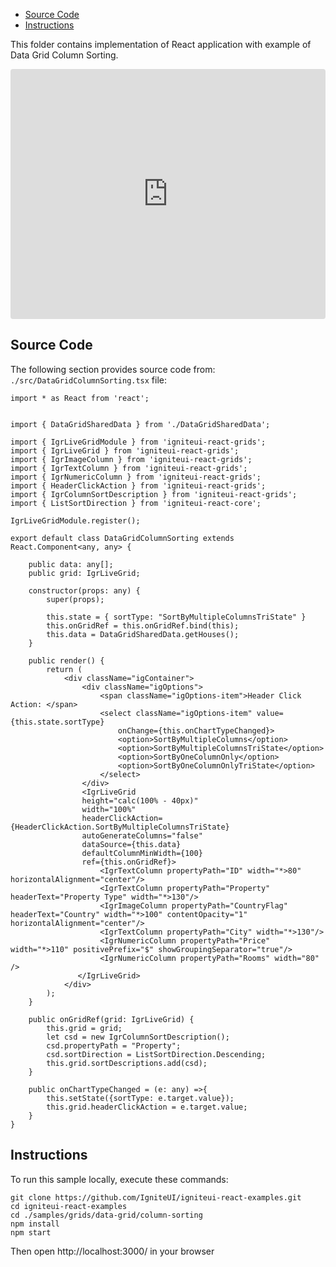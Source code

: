 <!-- NOTE: do not change this file because it will be auto re-generated from template file: -->
<!-- https://github.com/IgniteUI/igniteui-react-examples/tree/master/sample-template-files/ReadMe.md -->

<!-- ## Table of Contents -->
<!-- - [Sample Preview](#Sample-Preview) -->
- [Source Code](#Source-Code)
- [Instructions](#Instructions)

This folder contains implementation of React application with example of Data Grid Column Sorting.
<!-- in the Data Grid component -->
<!-- [Data Grid](https://infragistics.com/Reactsite/components/data-grid.html) -->

<html lang="en" xmlns="http://www.w3.org/1999/xhtml">
    <body>
        <!-- <a target="_blank" href="https://codesandbox.io/s/github/IgniteUI/igniteui-react-examples/tree/master/samples/grids/data-grid/column-sorting?fontsize=14&hidenavigation=1&theme=dark&view=preview&file=/src/DataGridColumnSorting.tsx" rel="noopener noreferrer">
            <img height="40px" style="border-radius: 0.5rem" alt="Edit on CodeSandbox" src="https://static.infragistics.com/xplatform/images/sandbox/edit.png"/>
        </a> -->
        <!-- <a target="_blank"
href="https://codesandbox.io/s/github/IgniteUI/igniteui-react-examples/tree/master/samples/maps/geo-map/binding-csv-points?fontsize=14&hidenavigation=1&theme=dark&view=preview">
            <img alt="Edit Sample" src="https://codesandbox.io/static/img/play-codesandbox.svg"/>
        </a> -->
        <!-- <a target="_blank" style="margin-left: 0.5rem"
href="https://codesandbox.io/embed/github/IgniteUI/igniteui-react-examples/tree/master/samples/grids/data-grid/column-sorting?fontsize=14&hidenavigation=1&theme=dark&view=preview&file=/src/DataGridColumnSorting.tsx">
            <img height="40px" style="border-radius: 5px" alt="View on CodeSandbox" src="https://static.infragistics.com/xplatform/images/sandbox/view.png"/>
        </a> -->
        <!-- <a target="_blank"
href="https://codesandbox.io/embed/github/IgniteUI/igniteui-react-examples/tree/master/samples/maps/geo-map/binding-csv-points?fontsize=14&hidenavigation=1&theme=dark&view=preview">
            <img alt="View on CodeSandbox" src="https://static.infragistics.com/xplatform/images/sandbox/view.png"/>
        </a>
https://codesandbox.io/embed/react-treemap-overview-rtb45
https://codesandbox.io/static/img/play-codesandbox.svg
https://codesandbox.io/embed/react-treemap-overview-rtb45?view=browser -->
    </body>
</html>

<!-- ## Sample Preview -->

<iframe
  src="https://codesandbox.io/embed/github/IgniteUI/igniteui-react-examples/tree/master/samples/grids/data-grid/column-sorting?fontsize=14&hidenavigation=1&theme=dark&view=preview&file=/src/DataGridColumnSorting.tsx"
  style="width:100%; height:400px; border:0; border-radius: 4px; overflow:hidden;"
  allow="accelerometer; ambient-light-sensor; camera; encrypted-media; geolocation; gyroscope; hid; microphone; midi; payment; usb; vr"
  sandbox="allow-forms allow-modals allow-popups allow-presentation allow-same-origin allow-scripts"
></iframe>

## Source Code

The following section provides source code from:
`./src/DataGridColumnSorting.tsx` file:

```tsx
import * as React from 'react';


import { DataGridSharedData } from './DataGridSharedData';

import { IgrLiveGridModule } from 'igniteui-react-grids';
import { IgrLiveGrid } from 'igniteui-react-grids';
import { IgrImageColumn } from 'igniteui-react-grids';
import { IgrTextColumn } from 'igniteui-react-grids';
import { IgrNumericColumn } from 'igniteui-react-grids';
import { HeaderClickAction } from 'igniteui-react-grids';
import { IgrColumnSortDescription } from 'igniteui-react-grids';
import { ListSortDirection } from 'igniteui-react-core';

IgrLiveGridModule.register();

export default class DataGridColumnSorting extends React.Component<any, any> {

    public data: any[];
    public grid: IgrLiveGrid;

    constructor(props: any) {
        super(props);

        this.state = { sortType: "SortByMultipleColumnsTriState" }
        this.onGridRef = this.onGridRef.bind(this);
        this.data = DataGridSharedData.getHouses();
    }

    public render() {
        return (
            <div className="igContainer">
                <div className="igOptions">
                    <span className="igOptions-item">Header Click Action: </span>
                    <select className="igOptions-item" value={this.state.sortType}
                        onChange={this.onChartTypeChanged}>
                        <option>SortByMultipleColumns</option>
                        <option>SortByMultipleColumnsTriState</option>
                        <option>SortByOneColumnOnly</option>
                        <option>SortByOneColumnOnlyTriState</option>
                    </select>
                </div>
                <IgrLiveGrid
                height="calc(100% - 40px)"
                width="100%"
                headerClickAction={HeaderClickAction.SortByMultipleColumnsTriState}
                autoGenerateColumns="false"
                dataSource={this.data}
                defaultColumnMinWidth={100}
                ref={this.onGridRef}>
                    <IgrTextColumn propertyPath="ID" width="*>80" horizontalAlignment="center"/>
                    <IgrTextColumn propertyPath="Property" headerText="Property Type" width="*>130"/>
                    <IgrImageColumn propertyPath="CountryFlag" headerText="Country" width="*>100" contentOpacity="1" horizontalAlignment="center"/>
                    <IgrTextColumn propertyPath="City" width="*>130"/>
                    <IgrNumericColumn propertyPath="Price" width="*>110" positivePrefix="$" showGroupingSeparator="true"/>
                    <IgrNumericColumn propertyPath="Rooms" width="80" />
               </IgrLiveGrid>
            </div>
        );
    }

    public onGridRef(grid: IgrLiveGrid) {
        this.grid = grid;
        let csd = new IgrColumnSortDescription();
        csd.propertyPath = "Property";
        csd.sortDirection = ListSortDirection.Descending;
        this.grid.sortDescriptions.add(csd);
    }

    public onChartTypeChanged = (e: any) =>{
        this.setState({sortType: e.target.value});
        this.grid.headerClickAction = e.target.value;
    }
}
```

## Instructions
To run this sample locally, execute these commands:

```
git clone https://github.com/IgniteUI/igniteui-react-examples.git
cd igniteui-react-examples
cd ./samples/grids/data-grid/column-sorting
npm install
npm start

```

Then open http://localhost:3000/ in your browser

